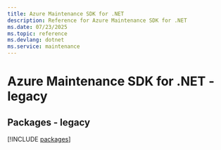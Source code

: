 ```yaml
---
title: Azure Maintenance SDK for .NET
description: Reference for Azure Maintenance SDK for .NET
ms.date: 07/23/2025
ms.topic: reference
ms.devlang: dotnet
ms.service: maintenance
---
```

# Azure Maintenance SDK for .NET - legacy
## Packages - legacy
[!INCLUDE [packages](maintenance-index.md)]